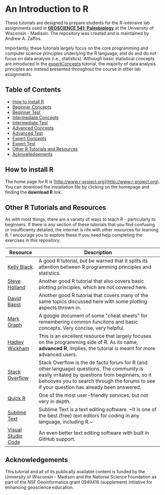 # An Introduction to R

These tutorials are designed to prepare students for the R-intensive lab assignments used in [**GEOSCIENCE 541: Paleobiology**](https://github.com/naheim/teachPaleobiology/blob/master/README.md) at the University of Wisconsin - Madison. The repository was created and is maintained by Andrew A. Zaffos. 

Importantly, these tutorials largely focus on the core programming and computer science principles underlying the R language, and do and do not focus on data analysis (i.e., statistics). Although basic statistical concepts are introduced in the [expertConcepts](https://github.com/naheim/startLearn.R/blob/master/expertConcepts.md) tutorial, the majority of data analysis principles are instead presented throughout the course in other lab assignments.  

## Table of Contents

+ [How to install R](#how-to-install-r)
+ [Beginner Concepts](https://github.com/naheim/startLearn.R/blob/master/beginnerConcepts.md)
+ [Beginner Test](https://github.com/naheim/startLearn.R/blob/master/beginnerTest.md)
+ [Intermediate Concepts](https://github.com/naheim/startLearn.R/blob/master/intermediateConcepts.md)
+ [Intermediate Test](https://github.com/naheim/startLearn.R/blob/master/intermediateTest.md)
+ [Advanced Concepts](https://github.com/naheim/startLearn.R/blob/master/advancedConcepts.md)
+ [Advanced Test](https://github.com/naheim/startLearn.R/blob/master/advancedTest.md)
+ [Expert Concepts](https://github.com/naheim/startLearn.R/blob/master/expertConcepts.md)
+ [Expert Test](https://github.com/naheim/startLearn.R/blob/master/expertTest.md)
+ [Other R Tutorials and Resources](#other-r-tutorials)
+ [Acknowledgements](acknowledgements)

## How to install R

The home page for R is [http://www.r-project.org](http://www.r-project.org). You can download the installation file by clicking on the homepage and finding the **download R** link. 

## Other R Tutorials and Resources

As with most things, there are a variety of ways to teach R - particularly to beginners. If there is any section of these tutorials  that you find confusing or insufficienty detailed, the internet is rife with other resources for learning R. I encourage you to explore these if you need help completing the exercises in this repository.

Resource | Description
--------- | ----------
[Kelly Black](http://www.cyclismo.org/tutorial/R/) | A good R tutorial, but be warned that it splits its attention between R programming principles and statistics.
[Steve Holland](http://strata.uga.edu/software/pdf/Rtutorial.pdf) | Another good R tutorial that also covers basic plotting principles, which are not covered here.
[David Bapst](https://drive.google.com/folderview?id=0B_xvEcEvKno_Rm5vSzVOOGc1b0U&usp=sharing) | Another good R tutorial that covers many of the same topics discussed here with some plotting aspects thrown in.
[Mark Graph](https://docs.google.com/folderview?pli=1&docId=0ByIrJAE4KMTtRnI5WHM0QzBZQXc&id=0ByIrJAE4KMTtcVBmdm1BOEZoeEk#) | A google document of some "cheat sheets" for remembering common funcitons and basic concepts. Very concise, very helpful.
[Hadley Wickham](http://adv-r.had.co.nz/) | This is an excellent resource that largely focuses on the programming side of R. As its name, **advanced R**, implies, the tutorial is meant for more advanced users.
[Stack Overflow](http://stackoverflow.com/) | Stack Overflow is the de facto forum for R (and other language) questions. The community is easily irritated by questions from beginners, so it behooves you to search through the forums to see if your question has already been answered.
[Quick R](http://www.statmethods.net/) | One of the most user-friendly services, but not very in depth.
[Sublime Text](http://www.sublimetext.com/2) | Sublime Text is a text editing software. ~It is one of the best (free) text editors for coding in any language, including R.~
[Visual Studio Code](https://code.visualstudio.com/) | An even better text editing software with built in GitHub support.

## Acknowledgements

This tutorial and all of its publically available content is funded by the University of Wisconsin - Madison and the National Science Foundation as part of the NSF Geoinformatics grant 0949416 (supplement) initiative for enhancing geoscience education.
